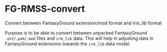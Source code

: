 # FG-RMSS-convert
Convert between FantasyGround extension/mod format and irm_lib format

Purpose is to be able to convert between unpacked FantasyGround `.ext`/`.pak`/`.mod` files and `irm_lib` data. This will help in adjusting data in FantasyGround extensions towards the `irm_lib` data model.
